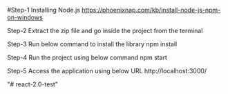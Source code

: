 
#Step-1
Installing Node.js
https://phoenixnap.com/kb/install-node-js-npm-on-windows

Step-2
Extract the zip file and go inside the project from the terminal


Step-3
Run below command to install the library
npm install


Step-4
Run the project using below command
npm start


Step-5
Access the application using below URL
http://localhost:3000/




"# react-2.0-test" 
